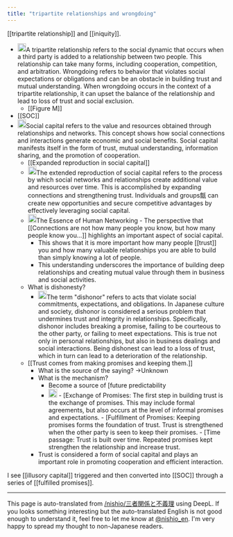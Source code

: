 ```yaml
---
title: "tripartite relationships and wrongdoing"
---
```


[[tripartite relationship]] and [[iniquity]].
- <img src='https://scrapbox.io/api/pages/nishio-en/gpt/icon' alt='gpt.icon' height="19.5"/>A tripartite relationship refers to the social dynamic that occurs when a third party is added to a relationship between two people. This relationship can take many forms, including cooperation, competition, and arbitration. Wrongdoing refers to behavior that violates social expectations or obligations and can be an obstacle in building trust and mutual understanding. When wrongdoing occurs in the context of a tripartite relationship, it can upset the balance of the relationship and lead to loss of trust and social exclusion.
    - [[Figure M]]
- [[SOC]]
- <img src='https://scrapbox.io/api/pages/nishio-en/gpt/icon' alt='gpt.icon' height="19.5"/>Social capital refers to the value and resources obtained through relationships and networks. This concept shows how social connections and interactions generate economic and social benefits. Social capital manifests itself in the form of trust, mutual understanding, information sharing, and the promotion of cooperation.
    - [[Expanded reproduction in social capital]]
    - <img src='https://scrapbox.io/api/pages/nishio-en/gpt/icon' alt='gpt.icon' height="19.5"/>The extended reproduction of social capital refers to the process by which social networks and relationships create additional value and resources over time. This is accomplished by expanding connections and strengthening trust. Individuals and groups甔 can create new opportunities and secure competitive advantages by effectively leveraging social capital.
    - <img src='https://scrapbox.io/api/pages/nishio-en/gpt/icon' alt='gpt.icon' height="19.5"/>The Essence of Human Networking
            - The perspective that [[Connections are not how many people you know, but how many people know you...]] highlights an important aspect of social capital.
        - This shows that it is more important how many people [[trust]] you and how many valuable relationships you are able to build than simply knowing a lot of people.
        - This understanding underscores the importance of building deep relationships and creating mutual value through them in business and social activities.
    - What is dishonesty?
        - <img src='https://scrapbox.io/api/pages/nishio-en/gpt/icon' alt='gpt.icon' height="19.5"/>The term "dishonor" refers to acts that violate social commitments, expectations, and obligations. In Japanese culture and society, dishonor is considered a serious problem that undermines trust and integrity in relationships. Specifically, dishonor includes breaking a promise, failing to be courteous to the other party, or failing to meet expectations. This is true not only in personal relationships, but also in business dealings and social interactions. Being dishonest can lead to a loss of trust, which in turn can lead to a deterioration of the relationship.
    - [[Trust comes from making promises and keeping them.]]
        - What is the source of the saying? →Unknown
        - What is the mechanism?
            - Become a source of [future predictability
            - <img src='https://scrapbox.io/api/pages/nishio-en/gpt/icon' alt='gpt.icon' height="19.5"/>
                - [Exchange of Promises: The first step in building trust is the exchange of promises. This may include formal agreements, but also occurs at the level of informal promises and expectations.
                - [Fulfillment of Promises: Keeping promises forms the foundation of trust. Trust is strengthened when the other party is seen to keep their promises.
                - [Time passage: Trust is built over time. Repeated promises kept strengthen the relationship and increase trust.
        - Trust is considered a form of social capital and plays an important role in promoting cooperation and efficient interaction.

I see [[illusory capital]] triggered and then converted into [[SOC]] through a series of [[fulfilled promises]].


---
This page is auto-translated from [/nishio/三者関係と不義理](https://scrapbox.io/nishio/三者関係と不義理) using DeepL. If you looks something interesting but the auto-translated English is not good enough to understand it, feel free to let me know at [@nishio_en](https://twitter.com/nishio_en). I'm very happy to spread my thought to non-Japanese readers.